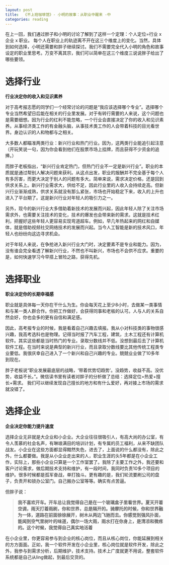 ```yaml
---
layout: post
title:  《不上班咖啡馆》- 小明的故事：从职业中醒来 -中
categories: reading
---
```


在上一回，我们通过胖子和小明的讨论了解到了这样一个定理：个人定位=行业 x 企业 x 职业。 每个人在职业上的轨迹离不开在这三个维度上的变化。当然，具体到如何选择，小明还需要和胖子继续探讨。我们不需要完全代入小明的角色和故事设定的职业里思考。万变不离其宗，我们可以简单在这三个维度三说说胖子给出了哪些要领。

# 选择行业 
**行业决定你的收入和见识素养**

对于高考报志愿的同学们一个经常讨论的问题是“我应该选择哪个专业”。选择哪个专业当然希望日后能在相关的行业里发展。对于有转行需要的人来说，这个问题也是需要细想。因为行业的红利不能忽略，一个行业会直接决定了你的收入和见识素养。从事经济类工作的有金融头脑，从事技术类工作的人会带着科技的目光看世界。身边认识的人和物都与之相关。

大多数人都瞄准两类行业：新兴行业和热门行业。因为，这两类行业能追引起注意（开玩笑说一句，因为你会看到他们在股票市场上挂牌，而且获得不少资金的追捧。）

而胖子老板指出，“新兴行业肯定热门，但热门行业不一定是新兴行业”。职业的本质就是通过帮别人解决问题来获利。从这点出发，职业的报酬并不完全基于每个人有多厉害，而更大决定于别人的问题有多大。简单来说，需求决定价格，还是回到供求关系上。新兴行业需求大，供给不足，因此行业里的人收入会持续走高。但新兴行业渐渐成熟，供求关系就没有那么紧张，市场也开始稳定下来，收入的上升也进入了平台期了。这是新兴行业对年轻人的吸引力之一。

另外，现今的新兴行业大多借助着新技术的发展而兴起，因此年轻人除了关注市场需求外，也需要关注技术的变化，技术的爆发也会带来新的需求。这就是技术红利，把握好这些年轻人更容易实现弯道超车。例如，早几年热起来的网红和自媒体，就是借助视频社交网络技术的发展而兴起。当今人工智能是新的技术风口，年轻人也纷纷向这边寻求机会。

对于年轻人来说，在争抢进入新兴行业大门时，决定要素不是专业和能力。因为，没有谁会完全看透了解新兴行业，不然也不叫新兴，市场也不会供不应求。重要的是，如何快速学习今早搭上冒险之路，获得先机。



# 选择职业
**职业决定你的长期幸福感**

职业就是具体每一天你在干什么为生。你会每天花上至少8小时，去做某一类事情和与某一类人群合作。你把工作做好，会获得同事和老板的认可。人与人的关系自然会好，你也会多的更有自信和满足感。

因此，高考报专业的时候，我是看着自己兴趣去填报。我从小对科技类的事物很感兴趣，我高考选科也是物理。记得当时报了汽车工程，建筑，土木工程还有计算机软件。其实这些都是当时热门的专业。录取分数线并不低。没想到最后去了计算机软件工程。在当时来说是典型的新兴行业，而且录取分数线要比其他传统工程类专业要低。我很庆幸自己进入了一个新兴和自己兴趣的专业。兢兢业业做了10多年到现在。

胖子老板说“职业发展最底层的战略，‘带着优势切趋势’。没趋势，收益不高。没优势，收益不长。”。微信读书里有读者对胖子的分析做了总结：选择定位=热爱+擅长+需求。 我们可以继续发现自己擅长的地方和有什么爱好，再对接上市场的需求就没错了。 


# 选择企业
**企业决定你能力提升速度**

选择企业无非就是大企业和小企业。大企业往往很吸引人，有高大尚的办公室，有令人羡慕的社会名声，有琳琅满目的培训计划，有专属的员工福利，从来不缺团队战友。小企业在这些方面都显得黯然失色，进去了，上面说的什么都没有，除此之外，什么都要做。我是从小企业走出来的人，职业生涯的头5年都是在小企业工作，实际上，那些小企业只算是一个工作室罢了。我除了主要工作之外，我还要和客户讨论需求，做后期技术支持和维护，有一段时间，我同时负责10多个项目的维护。很多时候都是孤军奋战，单打独斗。更有趣的是，我们轮流要刷公司的盘子，负责开和锁办公室门。自己搬办公室等等。确实有点苦逼。

但胖子说：

> **我不喜欢开车。开车总让我觉得自己是在一个玻璃盒子里看世界。夏天开着空调，雨天打着雨刷，你和世界，总是隔开的。骑摩托的时候，你和世界融为一体，道路在前面徐徐展开，树木从两边飞驰而去。你感觉到强风扑面，能闻到空气里树叶的味道，偶尔一场大雨，雨水打在你身上，是清凉和微疼的。这个时候，我觉得自己真实地活着**

在小企业里，你更容易参与到企业的核心岗位，而且从核心岗位，你能延展到相关的方方面面。正如，我一个软件开发在小企业里，核心岗位就是软件开发，除此之外，我参与到需求分析，后期维护，技术支持。技术上广度就更不用说，整套软件系统都是自己从ling做起，到最后交货的。
<!--stackedit_data:
eyJoaXN0b3J5IjpbLTEzMTgwNzczNTQsMTkyOTc1NzM2MywtOT
EwODg5MzYzLC0xMTg1ODc0NDkxLDE5MjI5OTM0MTFdfQ==
-->